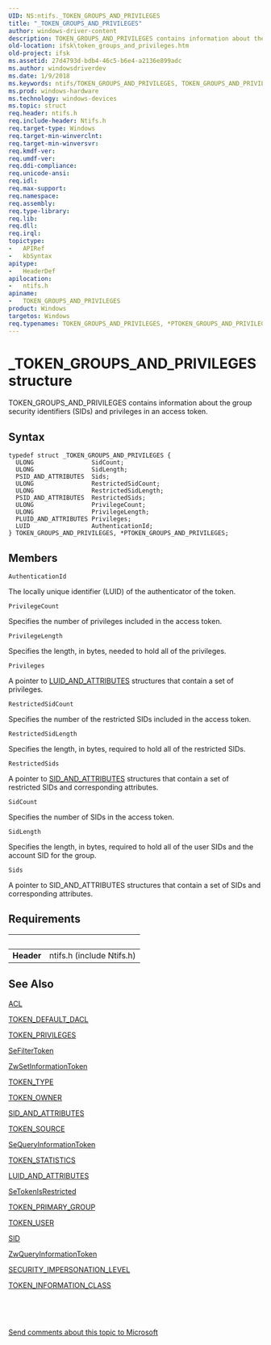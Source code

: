 ```yaml
---
UID: NS:ntifs._TOKEN_GROUPS_AND_PRIVILEGES
title: "_TOKEN_GROUPS_AND_PRIVILEGES"
author: windows-driver-content
description: TOKEN_GROUPS_AND_PRIVILEGES contains information about the group security identifiers (SIDs) and privileges in an access token.
old-location: ifsk\token_groups_and_privileges.htm
old-project: ifsk
ms.assetid: 27d4793d-bdb4-46c5-b6e4-a2136e899adc
ms.author: windowsdriverdev
ms.date: 1/9/2018
ms.keywords: ntifs/TOKEN_GROUPS_AND_PRIVILEGES, TOKEN_GROUPS_AND_PRIVILEGES, ifsk.token_groups_and_privileges, *PTOKEN_GROUPS_AND_PRIVILEGES, _TOKEN_GROUPS_AND_PRIVILEGES, securitystructures_4cab5ceb-66b1-4445-a9b0-a428fc628ab5.xml, TOKEN_GROUPS_AND_PRIVILEGES structure [Installable File System Drivers], PTOKEN_GROUPS_AND_PRIVILEGES, PTOKEN_GROUPS_AND_PRIVILEGES structure pointer [Installable File System Drivers], ntifs/PTOKEN_GROUPS_AND_PRIVILEGES
ms.prod: windows-hardware
ms.technology: windows-devices
ms.topic: struct
req.header: ntifs.h
req.include-header: Ntifs.h
req.target-type: Windows
req.target-min-winverclnt: 
req.target-min-winversvr: 
req.kmdf-ver: 
req.umdf-ver: 
req.ddi-compliance: 
req.unicode-ansi: 
req.idl: 
req.max-support: 
req.namespace: 
req.assembly: 
req.type-library: 
req.lib: 
req.dll: 
req.irql: 
topictype:
-	APIRef
-	kbSyntax
apitype:
-	HeaderDef
apilocation:
-	ntifs.h
apiname:
-	TOKEN_GROUPS_AND_PRIVILEGES
product: Windows
targetos: Windows
req.typenames: TOKEN_GROUPS_AND_PRIVILEGES, *PTOKEN_GROUPS_AND_PRIVILEGES
---
```


# _TOKEN_GROUPS_AND_PRIVILEGES structure
TOKEN_GROUPS_AND_PRIVILEGES contains information about the group security identifiers (SIDs) and privileges in an access token.

## Syntax
````
typedef struct _TOKEN_GROUPS_AND_PRIVILEGES {
  ULONG                SidCount;
  ULONG                SidLength;
  PSID_AND_ATTRIBUTES  Sids;
  ULONG                RestrictedSidCount;
  ULONG                RestrictedSidLength;
  PSID_AND_ATTRIBUTES  RestrictedSids;
  ULONG                PrivilegeCount;
  ULONG                PrivilegeLength;
  PLUID_AND_ATTRIBUTES Privileges;
  LUID                 AuthenticationId;
} TOKEN_GROUPS_AND_PRIVILEGES, *PTOKEN_GROUPS_AND_PRIVILEGES;
````

## Members


`AuthenticationId`

The locally unique identifier (LUID) of the authenticator of the token.

`PrivilegeCount`

Specifies the number of privileges included in the access token.

`PrivilegeLength`

Specifies the length, in bytes, needed to hold all of the privileges.

`Privileges`

A pointer to <a href="..\wdm\ns-wdm-_luid_and_attributes.md">LUID_AND_ATTRIBUTES</a> structures that contain a set of privileges.

`RestrictedSidCount`

Specifies the number of the restricted SIDs included in the access token.

`RestrictedSidLength`

Specifies the length, in bytes, required to hold all of the restricted SIDs.

`RestrictedSids`

A pointer to <a href="..\ntifs\ns-ntifs-_sid_and_attributes.md">SID_AND_ATTRIBUTES</a> structures that contain a set of restricted SIDs and corresponding attributes.

`SidCount`

Specifies the number of SIDs in the access token.

`SidLength`

Specifies the length, in bytes, required to hold all of the user SIDs and the account SID for the group.

`Sids`

A pointer to SID_AND_ATTRIBUTES structures that contain a set of SIDs and corresponding attributes.


## Requirements
| &nbsp; | &nbsp; |
| ---- |:---- |
| **Header** | ntifs.h (include Ntifs.h) |

## See Also

<a href="..\wdm\ns-wdm-_acl.md">ACL</a>

<a href="..\ntifs\ns-ntifs-_token_default_dacl.md">TOKEN_DEFAULT_DACL</a>

<a href="..\ntifs\ns-ntifs-_token_privileges.md">TOKEN_PRIVILEGES</a>

<a href="..\ntifs\nf-ntifs-sefiltertoken.md">SeFilterToken</a>

<a href="..\ntifs\nf-ntifs-zwsetinformationtoken.md">ZwSetInformationToken</a>

<a href="..\ntifs\ne-ntifs-_token_type.md">TOKEN_TYPE</a>

<a href="..\ntifs\ns-ntifs-_token_owner.md">TOKEN_OWNER</a>

<a href="..\ntifs\ns-ntifs-_sid_and_attributes.md">SID_AND_ATTRIBUTES</a>

<a href="..\ntifs\ns-ntifs-_token_source.md">TOKEN_SOURCE</a>

<a href="..\ntifs\nf-ntifs-sequeryinformationtoken.md">SeQueryInformationToken</a>

<a href="..\ntifs\ns-ntifs-_token_statistics.md">TOKEN_STATISTICS</a>

<a href="..\wdm\ns-wdm-_luid_and_attributes.md">LUID_AND_ATTRIBUTES</a>

<a href="..\ntifs\nf-ntifs-setokenisrestricted.md">SeTokenIsRestricted</a>

<a href="..\ntifs\ns-ntifs-_token_primary_group.md">TOKEN_PRIMARY_GROUP</a>

<a href="..\ntifs\ns-ntifs-_token_user.md">TOKEN_USER</a>

<a href="..\ntifs\ns-ntifs-_sid.md">SID</a>

<a href="..\ntifs\nf-ntifs-zwqueryinformationtoken.md">ZwQueryInformationToken</a>

<a href="..\wudfddi\ne-wudfddi-_security_impersonation_level.md">SECURITY_IMPERSONATION_LEVEL</a>

<a href="..\ntifs\ne-ntifs-_token_information_class.md">TOKEN_INFORMATION_CLASS</a>

 

 

<a href="mailto:wsddocfb@microsoft.com?subject=Documentation%20feedback [ifsk\ifsk]:%20TOKEN_GROUPS_AND_PRIVILEGES structure%20 RELEASE:%20(1/9/2018)&amp;body=%0A%0APRIVACY STATEMENT%0A%0AWe use your feedback to improve the documentation. We don't use your email address for any other purpose, and we'll remove your email address from our system after the issue that you're reporting is fixed. While we're working to fix this issue, we might send you an email message to ask for more info. Later, we might also send you an email message to let you know that we've addressed your feedback.%0A%0AFor more info about Microsoft's privacy policy, see http://privacy.microsoft.com/en-us/default.aspx." title="Send comments about this topic to Microsoft">Send comments about this topic to Microsoft</a>